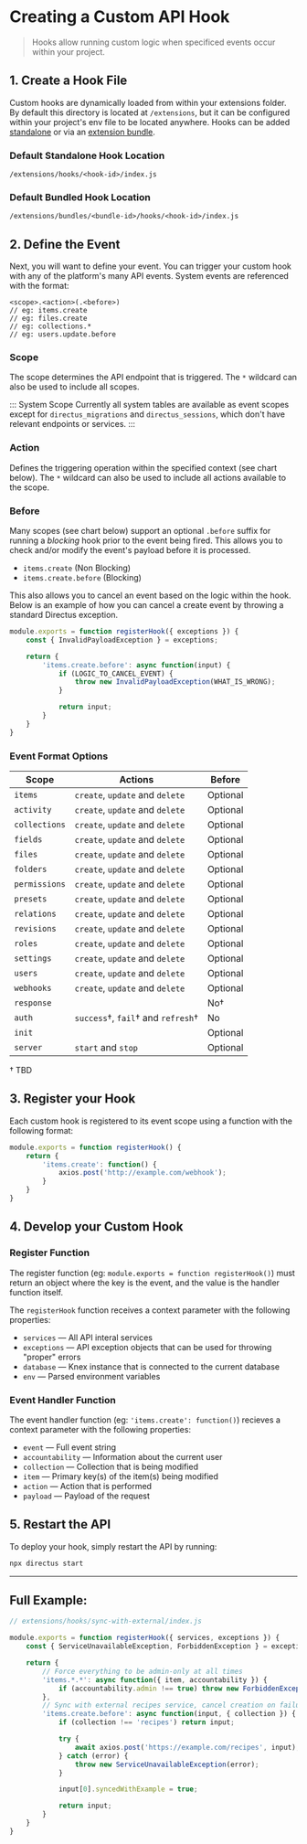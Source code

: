 # Creating a Custom API Hook

> Hooks allow running custom logic when specificed events occur within your project.

## 1. Create a Hook File

Custom hooks are dynamically loaded from within your extensions folder. By default this directory is located at `/extensions`, but it can be configured within your project's env file to be located anywhere. Hooks can be added [standalone](#) or via an [extension bundle](#).

### Default Standalone Hook Location
```
/extensions/hooks/<hook-id>/index.js
```

### Default Bundled Hook Location
```
/extensions/bundles/<bundle-id>/hooks/<hook-id>/index.js
```

## 2. Define the Event

Next, you will want to define your event. You can trigger your custom hook with any of the platform's many API events. System events are referenced with the format:

```
<scope>.<action>(.<before>)
// eg: items.create
// eg: files.create
// eg: collections.*
// eg: users.update.before
```

### Scope

The scope determines the API endpoint that is triggered. The `*` wildcard can also be used to include all scopes.

::: System Scope
Currently all system tables are available as event scopes except for `directus_migrations` and `directus_sessions`, which don't have relevant endpoints or services.
:::

### Action

Defines the triggering operation within the specified context (see chart below). The `*` wildcard can also be used to include all actions available to the scope.

### Before

Many scopes (see chart below) support an optional `.before` suffix for running a _blocking_ hook prior to the event being fired. This allows you to check and/or modify the event's payload before it is processed.

* `items.create` (Non Blocking)
* `items.create.before` (Blocking)

This also allows you to cancel an event based on the logic within the hook. Below is an example of how you can cancel a create event by throwing a standard Directus exception.

```js
module.exports = function registerHook({ exceptions }) {
    const { InvalidPayloadException } = exceptions;

    return {
        'items.create.before': async function(input) {
            if (LOGIC_TO_CANCEL_EVENT) {
                throw new InvalidPayloadException(WHAT_IS_WRONG);
            }

            return input;
        }
    }
}
```

### Event Format Options

| Scope         | Actions                            | Before   |
|---------------|------------------------------------|----------|
| `items`       | `create`, `update` and `delete`    | Optional |
| `activity`    | `create`, `update` and `delete`    | Optional |
| `collections` | `create`, `update` and `delete`    | Optional |
| `fields`      | `create`, `update` and `delete`    | Optional |
| `files`       | `create`, `update` and `delete`    | Optional |
| `folders`     | `create`, `update` and `delete`    | Optional |
| `permissions` | `create`, `update` and `delete`    | Optional |
| `presets`     | `create`, `update` and `delete`    | Optional |
| `relations`   | `create`, `update` and `delete`    | Optional |
| `revisions`   | `create`, `update` and `delete`    | Optional |
| `roles`       | `create`, `update` and `delete`    | Optional |
| `settings`    | `create`, `update` and `delete`    | Optional |
| `users`       | `create`, `update` and `delete`    | Optional |
| `webhooks`    | `create`, `update` and `delete`    | Optional |
| `response`    |                                    | No†      |
| `auth`        | `success`†, `fail`† and `refresh`† | No       |
| `init`        |                                    | Optional |
| `server`      | `start` and `stop`                 | Optional |

† TBD

## 3. Register your Hook

Each custom hook is registered to its event scope using a function with the following format:

```js
module.exports = function registerHook() {
	return {
		'items.create': function() {
			axios.post('http://example.com/webhook');
		}
	}
}
```

## 4. Develop your Custom Hook

### Register Function

The register function (eg: `module.exports = function registerHook()`) must return an object where the key is the event, and the value is the handler function itself.

The `registerHook` function receives a context parameter with the following properties:

* `services` — All API interal services
* `exceptions` — API exception objects that can be used for throwing "proper" errors
* `database` — Knex instance that is connected to the current database
* `env` — Parsed environment variables

### Event Handler Function

The event handler function (eg: `'items.create': function()`) recieves a context parameter with the following properties:

* `event` — Full event string
* `accountability` — Information about the current user
* `collection` — Collection that is being modified
* `item` — Primary key(s) of the item(s) being modified
* `action` — Action that is performed
* `payload` — Payload of the request

## 5. Restart the API

To deploy your hook, simply restart the API by running:

```bash
npx directus start
```

---

## Full Example:

```js
// extensions/hooks/sync-with-external/index.js

module.exports = function registerHook({ services, exceptions }) {
	const { ServiceUnavailableException, ForbiddenException } = exceptions;

	return {
		// Force everything to be admin-only at all times
		'items.*.*': async function({ item, accountability }) {
			if (accountability.admin !== true) throw new ForbiddenException();
		},
		// Sync with external recipes service, cancel creation on failure
		'items.create.before': async function(input, { collection }) {
			if (collection !== 'recipes') return input;

			try {
				await axios.post('https://example.com/recipes', input);
			} catch (error) {
				throw new ServiceUnavailableException(error);
			}

			input[0].syncedWithExample = true;

			return input;
		}
	}
}
```
